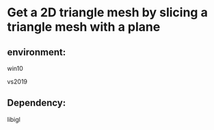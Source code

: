 # Get a 2D triangle mesh by slicing a triangle mesh with a plane

## environment:

win10

vs2019



## Dependency:

libigl
